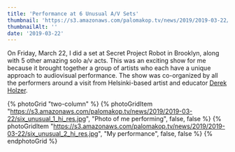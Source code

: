 ```yaml
---
title: 'Performance at 6 Unusual A/V Sets'
thumbnail: 'https://s3.amazonaws.com/palomakop.tv/news/2019/2019-03-22/6_unusual_av_sets.jpg'
thumbnailAlt: ''
date: '2019-03-22'
---
```


On Friday, March 22, I did a set at Secret Project Robot in Brooklyn, along with 5 other amazing solo a/v acts. This was an exciting show for me because it brought together a group of artists who each have a unique approach to audiovisual performance. The show was co-organized by all the performers around a visit from Helsinki-based artist and educator <a href="https://macumbista.net/" rel="noopener" target="_blank">Derek Holzer</a>.

{% photoGrid "two-column" %}
{% photoGridItem "https://s3.amazonaws.com/palomakop.tv/news/2019/2019-03-22/six_unusual_1_hi_res.jpg", "Photo of me performing", false, false %}
{% photoGridItem "https://s3.amazonaws.com/palomakop.tv/news/2019/2019-03-22/six_unusual_2_hi_res.jpg", "My performance", false, false %}
{% endphotoGrid %}
